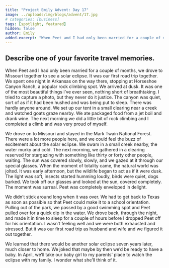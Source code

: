 ```yaml
---
title: "Project Emily Advent: Day 17"
image: ../uploads/img/blogs/advent/17.jpg
# categories: [business]
tags: [spotlight, featured]
hidden: false
author: Emily
added-excerpt: "When Peet and I had only been married for a couple of months, we drove to Missouri together to see a solar eclipse. It was our first road trip together. We spent one night in Arkansas on the way there, stopping at Horseshoe Canyon Ranch, a popular rock climbing spot. We arrived at dusk. It was one of the most beautiful things I’ve ever seen, nothing short of breathtaking. I tried to capture a photo, but they never do it justice."
---
```


<style> em {color: black;} p a {color: #f0506e;}</style>

## Describe one of your favorite travel memories.

When Peet and I had only been married for a couple of months, we drove to Missouri together to see a solar eclipse. It was our first road trip together. We spent one night in Arkansas on the way there, stopping at Horseshoe Canyon Ranch, a popular rock climbing spot. We arrived at dusk. It was one of the most beautiful things I’ve ever seen, nothing short of breathtaking. I tried to capture a photo, but they never do it justice. The canyon was quiet, sort of as if it had been hushed and was being put to sleep. There was hardly anyone around. We set up our tent in a small clearing near a creek and watched goats graze nearby. We ate packaged food from a jet boil and drank wine. The next morning we did a little bit of rock climbing and I completed a climb and was very proud of myself.

We drove on to Missouri and stayed in the Mark Twain National Forest. There were a lot more people here, and we could feel the buzz of excitement about the solar eclipse. We swam in a small creek nearby, the water murky and cold. The next morning, we gathered in a clearing reserved for stargazing with something like thirty or forty other people, waiting. The sun was covered slowly, slowly, and we gazed at it through our special glasses. When the moment of totality came, the natural world was jolted. It was early afternoon, but the wildlife began to act as if it were dusk. The light was soft, insects started humming loudly, birds were quiet, dogs barked. We took off our glasses and looked at the sun, covered completely. The moment was surreal. Peet was completely enveloped in delight.

We didn’t stick around long when it was over. We had to get back to Texas as soon as possible so that Peet could make it to a school orientation. Pulling out of the park, we passed by a good swimming spot and Peet pulled over for a quick dip in the water. We drove back, through the night, and made it in time to sleep for a couple of hours before I dropped Peet off for his orientation. I wasn’t feeling well and we were both exhausted and stressed. But it was our first road trip as husband and wife and we figured it out together.

We learned that there would be another solar eclipse seven years later, much closer to home. We joked that maybe by then we’d be ready to have a baby. In April, we’ll take our baby girl to my parents’ place to watch the eclipse with my family. I wonder what she’ll think of it.
